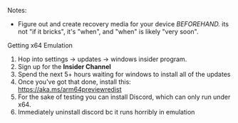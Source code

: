 Notes:

* Figure out and create recovery media for your device *BEFOREHAND.* its not "if it bricks", it's "when", and "when" is likely "very soon".

Getting x64 Emulation

1. Hop into settings -> updates -> windows insider program.
2. Sign up for the **Insider Channel**
3. Spend the next 5+ hours waiting for windows to install all of the updates
4. Once you've got that done, install this: https://aka.ms/arm64previewredist
5. For the sake of testing you can install Discord, which can only run under x64.
6. Immediately uninstall discord bc it runs horribly in emulation

